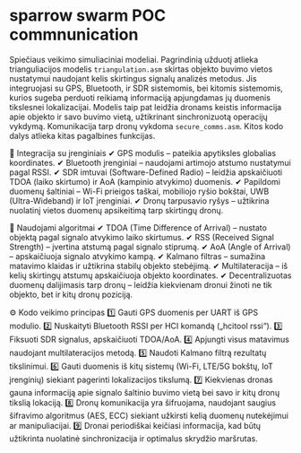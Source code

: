 # sparrow swarm POC commnunication
Spiečiaus veikimo simuliaciniai modeliai. Pagrindinią užduotį atlieka trianguliacijos modelis ```triangulation.asm``` skirtas objekto buvimo vietos nustatymui naudojant kelis skirtingus signalų analizės metodus. Jis integruojasi su GPS, Bluetooth, ir SDR sistemomis, bei kitomis sistemomis, kurios sugeba perduoti reikiamą informaciją apjungdamas jų duomenis tikslesnei lokalizacijai.  Modelis taip pat leidžia dronams keistis informacija apie objekto ir savo buvimo vietą, užtikrinant sinchronizuotą operacijų vykdymą. Komunikacija tarp dronų vykdoma ```secure_comms.asm```. Kitos kodo dalys atlieka kitas pagalbines funkcijas. 

🔗 Integracija su įrenginiais
✔ GPS modulis – pateikia apytiksles globalias koordinates.
✔ Bluetooth įrenginiai – naudojami artimojo atstumo nustatymui pagal RSSI.
✔ SDR imtuvai (Software-Defined Radio) – leidžia apskaičiuoti TDOA (laiko skirtumo) ir AoA (kampinio atvykimo) duomenis.
✔ Papildomi duomenų šaltiniai – Wi-Fi prieigos taškai, mobiliojo ryšio bokštai, UWB (Ultra-Wideband) ir IoT įrenginiai.
✔ Dronų tarpusavio ryšys – užtikrina nuolatinį vietos duomenų apsikeitimą tarp skirtingų dronų.

🧠 Naudojami algoritmai
✔ TDOA (Time Difference of Arrival) – nustato objektą pagal signalo atvykimo laiko skirtumus.
✔ RSS (Received Signal Strength) – įvertina atstumą pagal signalo stiprumą.
✔ AoA (Angle of Arrival) – apskaičiuoja signalo atvykimo kampą.
✔ Kalmano filtras – sumažina matavimo klaidas ir užtikrina stabilų objekto stebėjimą.
✔ Multilateracija – iš kelių skirtingų atstumų apskaičiuoja objekto koordinates.
✔ Decentralizuotas duomenų dalijimasis tarp dronų – leidžia kiekvienam dronui žinoti ne tik objekto, bet ir kitų dronų poziciją.

⚙️ Kodo veikimo principas
1️⃣ Gauti GPS duomenis per UART iš GPS modulio.
2️⃣ Nuskaityti Bluetooth RSSI per HCI komandą („hcitool rssi“).
3️⃣ Fiksuoti SDR signalus, apskaičiuoti TDOA/AoA.
4️⃣ Apjungti visus matavimus naudojant multilateracijos metodą.
5️⃣ Naudoti Kalmano filtrą rezultatų tikslinimui.
6️⃣ Gauti duomenis iš kitų sistemų (Wi-Fi, LTE/5G bokštų, IoT įrenginių) siekiant pagerinti lokalizacijos tikslumą.
7️⃣ Kiekvienas dronas gauna informaciją apie signalo šaltinio buvimo vietą bei savo ir kitų dronų tikslią lokaciją.
8️⃣ Dronų komunikacija yra šifruojama, naudojant saugius šifravimo algoritmus (AES, ECC) siekiant užkirsti kelią duomenų nutekėjimui ar manipuliacijai.
9️⃣ Dronai periodiškai keičiasi informacija, kad būtų užtikrinta nuolatinė sinchronizacija ir optimalus skrydžio maršrutas.



